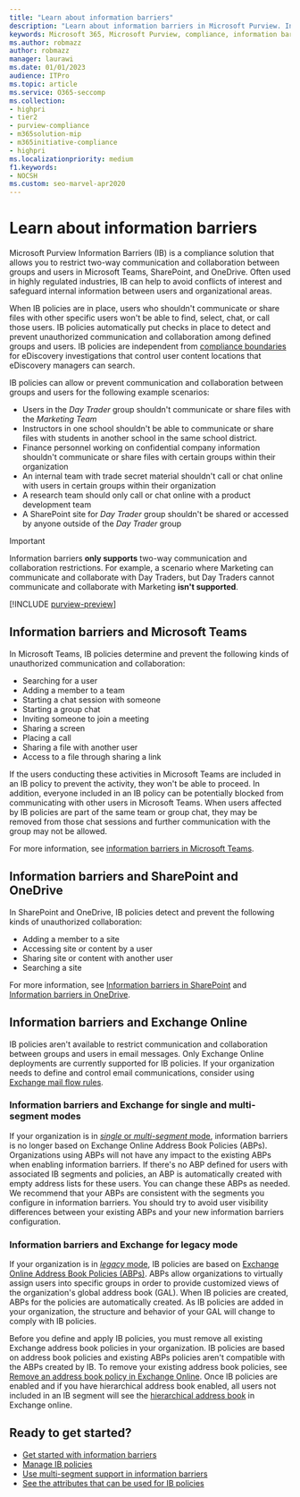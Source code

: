 ```yaml
---
title: "Learn about information barriers"
description: "Learn about information barriers in Microsoft Purview. Information barriers can help to avoid conflicts of interest and safeguard internal information between users and organizational areas."
keywords: Microsoft 365, Microsoft Purview, compliance, information barriers
ms.author: robmazz
author: robmazz
manager: laurawi
ms.date: 01/01/2023
audience: ITPro
ms.topic: article
ms.service: O365-seccomp
ms.collection:
- highpri 
- tier2
- purview-compliance
- m365solution-mip
- m365initiative-compliance
- highpri
ms.localizationpriority: medium
f1.keywords:
- NOCSH
ms.custom: seo-marvel-apr2020
---
```


# Learn about information barriers

Microsoft Purview Information Barriers (IB) is a compliance solution that allows you to restrict two-way communication and collaboration between groups and users in Microsoft Teams, SharePoint, and OneDrive. Often used in highly regulated industries, IB can help to avoid conflicts of interest and safeguard internal information between users and organizational areas.

When IB policies are in place, users who shouldn't communicate or share files with other specific users won't be able to find, select, chat, or call those users. IB policies automatically put checks in place to detect and prevent unauthorized communication and collaboration among defined groups and users. IB policies are independent from [compliance boundaries](/microsoft-365/compliance/set-up-compliance-boundaries) for eDiscovery investigations that control user content locations that eDiscovery managers can search.

IB policies can allow or prevent communication and collaboration between groups and users for the following example scenarios:

- Users in the *Day Trader* group shouldn't communicate or share files with the *Marketing Team*
- Instructors in one school shouldn't be able to communicate or share files with students in another school in the same school district.
- Finance personnel working on confidential company information shouldn't communicate or share files with certain groups within their organization
- An internal team with trade secret material shouldn't call or chat online with users in certain groups within their organization
- A research team should only call or chat online with a product development team
- A SharePoint site for *Day Trader* group shouldn't be shared or accessed by anyone outside of the *Day Trader* group

> [!IMPORTANT]
> Information barriers **only supports** two-way communication and collaboration restrictions. For example, a scenario where Marketing can communicate and collaborate with Day Traders, but Day Traders cannot communicate and collaborate with Marketing **isn't supported**.

[!INCLUDE [purview-preview](../includes/purview-preview.md)]

## Information barriers and Microsoft Teams

In Microsoft Teams, IB policies determine and prevent the following kinds of unauthorized communication and collaboration:

- Searching for a user
- Adding a member to a team
- Starting a chat session with someone
- Starting a group chat
- Inviting someone to join a meeting
- Sharing a screen
- Placing a call
- Sharing a file with another user
- Access to a file through sharing a link

If the users conducting these activities in Microsoft Teams are included in an IB policy to prevent the activity, they won't be able to proceed. In addition, everyone included in an IB policy can be potentially blocked from communicating with other users in Microsoft Teams. When users affected by IB policies are part of the same team or group chat, they may be removed from those chat sessions and further communication with the group may not be allowed.

For more information, see [information barriers in Microsoft Teams](/MicrosoftTeams/information-barriers-in-teams).

## Information barriers and SharePoint and OneDrive

In SharePoint and OneDrive, IB policies detect and prevent the following kinds of unauthorized collaboration:

- Adding a member to a site
- Accessing site or content by a user
- Sharing site or content with another user
- Searching a site

For more information, see [Information barriers in SharePoint](/sharepoint/information-barriers) and [Information barriers in OneDrive](/onedrive/information-barriers).

## Information barriers and Exchange Online

IB policies aren't available to restrict communication and collaboration between groups and users in email messages. Only Exchange Online deployments are currently supported for IB policies. If your organization needs to define and control email communications, consider using [Exchange mail flow rules](/exchange/security-and-compliance/mail-flow-rules/mail-flow-rules).

### Information barriers and Exchange for single and multi-segment modes

If your organization is in [*single* or *multi-segment* mode](information-barriers-multi-segment.md#check-the-ib-mode-for-your-organization), information barriers is no longer based on Exchange Online Address Book Policies (ABPs). Organizations using ABPs will not have any impact to the existing ABPs when enabling information barriers. If there's no ABP defined for users with associated IB segments and policies, an ABP is automatically created with empty address lists for these users. You can change these ABPs as needed. We recommend that your ABPs are consistent with the segments you configure in information barriers. You should try to avoid user visibility differences between your existing ABPs and your new information barriers configuration.

### Information barriers and Exchange for legacy mode

If your organization is in [*legacy* mode](information-barriers-multi-segment.md#check-the-ib-mode-for-your-organization), IB policies are based on [Exchange Online Address Book Policies (ABPs)](/exchange/address-books/address-book-policies/address-book-policies). ABPs allow organizations to virtually assign users into specific groups in order to provide customized views of the organization's global address book (GAL). When IB policies are created, ABPs for the policies are automatically created. As IB policies are added in your organization, the structure and behavior of your GAL will change to comply with IB policies.

Before you define and apply IB policies, you must remove all existing Exchange address book policies in your organization. IB policies are based on address book policies and existing ABPs policies aren't compatible with the ABPs created by IB. To remove your existing address book policies, see [Remove an address book policy in Exchange Online](/exchange/address-books/address-book-policies/remove-an-address-book-policy). Once IB policies are enabled and if you have hierarchical address book enabled, all users not included in an IB segment will see the [hierarchical address book](/exchange/address-books/hierarchical-address-books/hierarchical-address-books) in Exchange online.

## Ready to get started?

- [Get started with information barriers](information-barriers-policies.md)
- [Manage IB policies](information-barriers-edit-segments-policies.md)
- [Use multi-segment support in information barriers](information-barriers-multi-segment.md)
- [See the attributes that can be used for IB policies](information-barriers-attributes.md)
